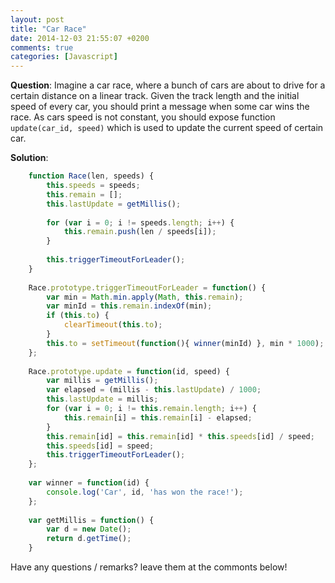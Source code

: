 ```yaml
---
layout: post
title: "Car Race"
date: 2014-12-03 21:55:07 +0200
comments: true
categories: [Javascript]
---
```


**Question**: Imagine a car race, where a bunch of cars are about to drive for a certain distance on a linear track. 
Given the track length and the initial speed of every car, you should print a message when some car wins the race.
As cars speed is not constant, you should expose function ```update(car_id, speed)``` which is used to update the current speed of certain car.

**Solution**:

``` Javascript
    function Race(len, speeds) {
        this.speeds = speeds;
        this.remain = [];
        this.lastUpdate = getMillis();
    
        for (var i = 0; i != speeds.length; i++) {
            this.remain.push(len / speeds[i]);
        }
    
        this.triggerTimeoutForLeader();
    }
    
    Race.prototype.triggerTimeoutForLeader = function() {
        var min = Math.min.apply(Math, this.remain);
        var minId = this.remain.indexOf(min);
        if (this.to) {
            clearTimeout(this.to);
        }
        this.to = setTimeout(function(){ winner(minId) }, min * 1000);
    };
    
    Race.prototype.update = function(id, speed) {
        var millis = getMillis();
        var elapsed = (millis - this.lastUpdate) / 1000;
        this.lastUpdate = millis;
        for (var i = 0; i != this.remain.length; i++) {
            this.remain[i] = this.remain[i] - elapsed;
        }
        this.remain[id] = this.remain[id] * this.speeds[id] / speed;
        this.speeds[id] = speed;
        this.triggerTimeoutForLeader();
    };
    
    var winner = function(id) {
        console.log('Car', id, 'has won the race!');
    };
    
    var getMillis = function() {
        var d = new Date();
        return d.getTime();
    }
```
Have any questions / remarks? leave them at the commonts below!
